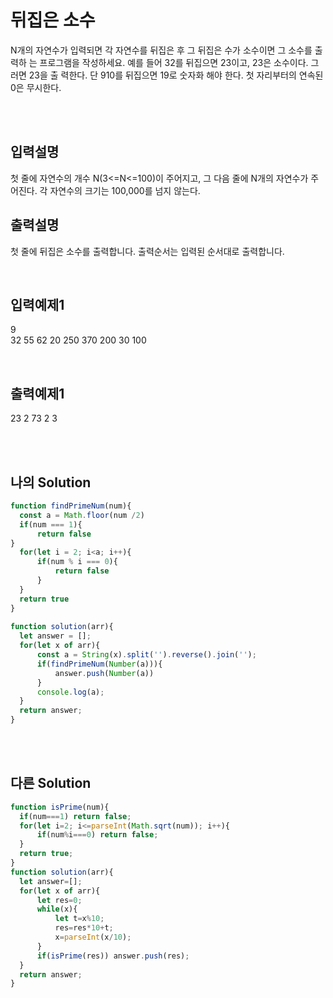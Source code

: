 # 뒤집은 소수
N개의 자연수가 입력되면 각 자연수를 뒤집은 후 그 뒤집은 수가 소수이면 그 소수를 출력하
는 프로그램을 작성하세요. 예를 들어 32를 뒤집으면 23이고, 23은 소수이다. 그러면 23을 출
력한다. 단 910를 뒤집으면 19로 숫자화 해야 한다. 첫 자리부터의 연속된 0은 무시한다.

<br/>
<br/>

## 입력설명
첫 줄에 자연수의 개수 N(3<=N<=100)이 주어지고, 그 다음 줄에 N개의 자연수가 주어진다.
각 자연수의 크기는 100,000를 넘지 않는다.

## 출력설명
첫 줄에 뒤집은 소수를 출력합니다. 출력순서는 입력된 순서대로 출력합니다.





<br/>

## 입력예제1
9<br/>
32 55 62 20 250 370 200 30 100

<br/>

## 출력예제1
23 2 73 2 3


<br/>
<br/>

## 나의 Solution
```javascript
function findPrimeNum(num){
  const a = Math.floor(num /2)
  if(num === 1){
      return false
}
  for(let i = 2; i<a; i++){
      if(num % i === 0){
          return false
      }
  }
  return true
}
  
function solution(arr){
  let answer = [];
  for(let x of arr){
      const a = String(x).split('').reverse().join('');
      if(findPrimeNum(Number(a))){
          answer.push(Number(a))
      }
      console.log(a);
  }
  return answer;
}
```

<br/>
<br/>

## 다른 Solution
```javascript
function isPrime(num){
  if(num===1) return false;
  for(let i=2; i<=parseInt(Math.sqrt(num)); i++){
      if(num%i===0) return false;
  }
  return true;
}
function solution(arr){
  let answer=[];
  for(let x of arr){
      let res=0;
      while(x){
          let t=x%10;
          res=res*10+t;
          x=parseInt(x/10);
      }
      if(isPrime(res)) answer.push(res);
  }
  return answer;
}
```